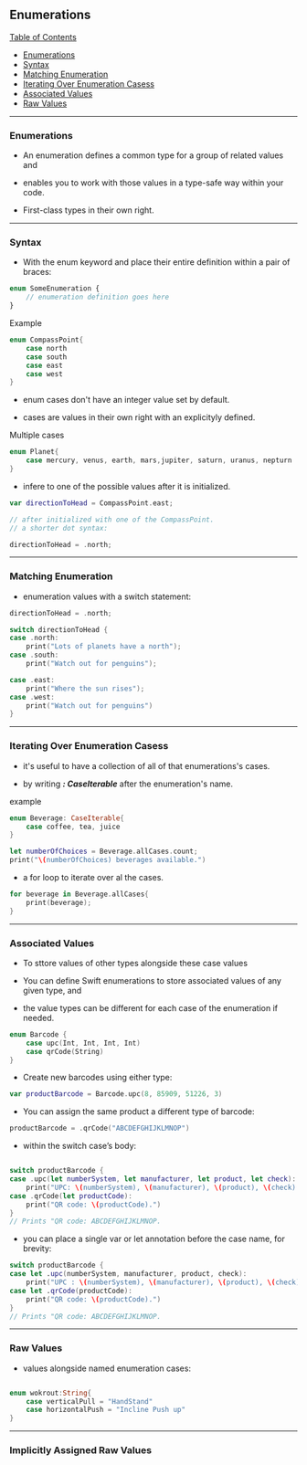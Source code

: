 ## Enumerations

[Table of Contents](#table-of-contents)

- [Enumerations](#enumerations)
- [Syntax](#Syntax)
- [Matching Enumeration](#matching-enumeration)
- [Iterating Over Enumeration Casess](#Iterating-Over-Enumeration-Casess)
- [Associated Values](#associated-Values)
- [Raw Values](#raw-values)

---

### Enumerations

- An enumeration defines a common type for a group of related values and

- enables you to work with those values in a type-safe way within your code.

- First-class types in their own right.

---

### Syntax

- With the enum keyword and place their entire definition within a pair of braces:

```js
enum SomeEnumeration {
    // enumeration definition goes here
}
```

Example

```swift
enum CompassPoint{
    case north
    case south
    case east
    case west
}
```

- enum cases don't have an integer value set by default.

- cases are values in their own right with an explicityly defined.

Multiple cases

```swift
enum Planet{
    case mercury, venus, earth, mars,jupiter, saturn, uranus, nepturn
}
```

- infere to one of the possible values after it is initialized.

```swift
var directionToHead = CompassPoint.east;

// after initialized with one of the CompassPoint.
// a shorter dot syntax:

directionToHead = .north;
```

---

### Matching Enumeration

- enumeration values with a switch statement:

```swift
directionToHead = .north;

switch directionToHead {
case .north:
    print("Lots of planets have a north");
case .south:
    print("Watch out for penguins");

case .east:
    print("Where the sun rises");
case .west:
    print("Watch out for penguins")
}

```

---

### Iterating Over Enumeration Casess

- it's useful to have a collection of all of that enumerations's cases.

- by writing **_: CaseIterable_** after the enumeration's name.

example

```swift
enum Beverage: CaseIterable{
    case coffee, tea, juice
}

let numberOfChoices = Beverage.allCases.count;
print("\(numberOfChoices) beverages available.")

```

- a for loop to iterate over al the cases.

```swift
for beverage in Beverage.allCases{
    print(beverage);
}
```

---

### Associated Values

- To sttore values of other types alongside these case values

- You can define Swift enumerations to store associated values of any given type, and
- the value types can be different for each case of the enumeration if needed.

```swift
enum Barcode {
    case upc(Int, Int, Int, Int)
    case qrCode(String)
}
```

- Create new barcodes using either type:

```swift
var productBarcode = Barcode.upc(8, 85909, 51226, 3)
```

- You can assign the same product a different type of barcode:

```swift
productBarcode = .qrCode("ABCDEFGHIJKLMNOP")
```

- within the switch case’s body:

```swift

switch productBarcode {
case .upc(let numberSystem, let manufacturer, let product, let check):
    print("UPC: \(numberSystem), \(manufacturer), \(product), \(check).")
case .qrCode(let productCode):
    print("QR code: \(productCode).")
}
// Prints "QR code: ABCDEFGHIJKLMNOP.
```

- you can place a single var or let annotation before the case name, for brevity:

```swift
switch productBarcode {
case let .upc(numberSystem, manufacturer, product, check):
    print("UPC : \(numberSystem), \(manufacturer), \(product), \(check).")
case let .qrCode(productCode):
    print("QR code: \(productCode).")
}
// Prints "QR code: ABCDEFGHIJKLMNOP.
```

---

### Raw Values

- values alongside named enumeration cases:

```swift

enum wokrout:String{
    case verticalPull = "HandStand"
    case horizontalPush = "Incline Push up"
}

```

---

### Implicitly Assigned Raw Values
